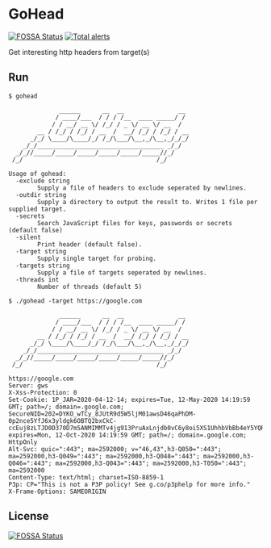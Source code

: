 # GoHead
[![FOSSA Status](https://app.fossa.com/api/projects/git%2Bgithub.com%2FCasperGN%2FGoHead.svg?type=shield)](https://app.fossa.com/projects/git%2Bgithub.com%2FCasperGN%2FGoHead?ref=badge_shield) [![Total alerts](https://img.shields.io/lgtm/alerts/g/CasperGN/GoHead.svg?logo=lgtm&logoWidth=18)](https://lgtm.com/projects/g/CasperGN/GoHead/alerts/)

Get interesting http headers from target(s)

## Run
```
$ gohead 

              ______      __  __               __ 
             / ____/___  / / / /__  ____ _____/ / 
            / / __/ __ \/ /_/ / _ \/ __ \/ __  /  
        __ / /_/ / /_/ / __  /  __/ /_/ / /_/ / __
      _/_/ \____/\____/_/ /_/\___/\__,_/\__,_/_/_/
    _/_/___________________________________ _/_/  
  _/_//_____/_____/_____/_____/_____/_____//_/    
 /_/                                     /_/      			  
		
Usage of gohead:
  -exclude string
    	Supply a file of headers to exclude seperated by newlines.
  -outdir string
    	Supply a directory to output the result to. Writes 1 file per supplied target.
  -secrets
    	Search JavaScript files for keys, passwords or secrets (default false)
  -silent
    	Print header (default false).
  -target string
    	Supply single target for probing.
  -targets string
    	Supply a file of targets seperated by newlines.
  -threads int
    	Number of threads (default 5)

$ ./gohead -target https://google.com

              ______      __  __               __
             / ____/___  / / / /__  ____ _____/ /
            / / __/ __ \/ /_/ / _ \/ __ \/ __  /
        __ / /_/ / /_/ / __  /  __/ /_/ / /_/ / __
      _/_/ \____/\____/_/ /_/\___/\__,_/\__,_/_/_/
    _/_/___________________________________ _/_/
  _/_//_____/_____/_____/_____/_____/_____//_/
 /_/                                     /_/

https://google.com
Server: gws
X-Xss-Protection: 0
Set-Cookie: 1P_JAR=2020-04-12-14; expires=Tue, 12-May-2020 14:19:59 GMT; path=/; domain=.google.com; SecureNID=202=DYKO_wTCy_8JUtR9d5W5ljM01awsD46qaPhDM-0p2nce5YfJ6x3yldgk6OBTQ2bxCkC-ccEuj8zLTJD0D370D7m5ANMIMMTv4jg913PruAxLnjdb0vC6y8oi5XS1UhhbVbBb4eY5YQRIpKyeOB6py6yrqSminsckjMFh53CFVGI; expires=Mon, 12-Oct-2020 14:19:59 GMT; path=/; domain=.google.com; HttpOnly
Alt-Svc: quic=":443"; ma=2592000; v="46,43",h3-Q050=":443"; ma=2592000,h3-Q049=":443"; ma=2592000,h3-Q048=":443"; ma=2592000,h3-Q046=":443"; ma=2592000,h3-Q043=":443"; ma=2592000,h3-T050=":443"; ma=2592000
Content-Type: text/html; charset=ISO-8859-1
P3p: CP="This is not a P3P policy! See g.co/p3phelp for more info."
X-Frame-Options: SAMEORIGIN
```


## License
[![FOSSA Status](https://app.fossa.com/api/projects/git%2Bgithub.com%2FCasperGN%2FGoHead.svg?type=large)](https://app.fossa.com/projects/git%2Bgithub.com%2FCasperGN%2FGoHead?ref=badge_large)
